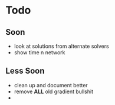 # Todo

## Soon
* look at solutions from alternate solvers
* show time n network

## Less Soon
* clean up and document better
* remove **ALL** old gradient bullshit
* 